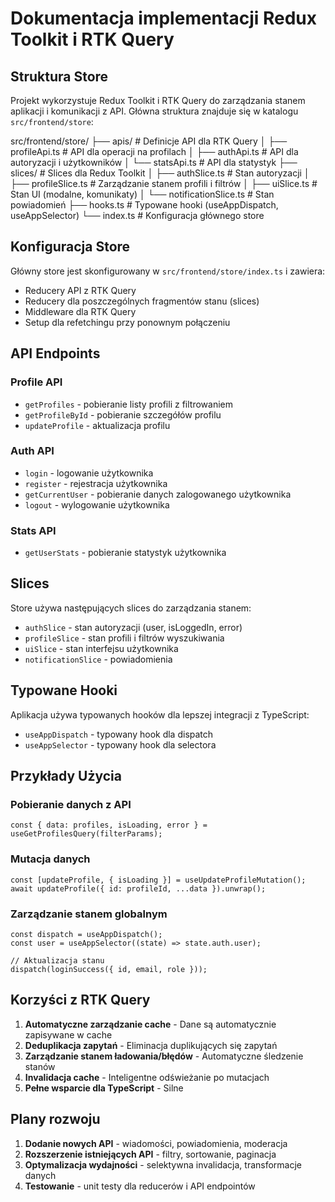 # Dokumentacja implementacji Redux Toolkit i RTK Query

## Struktura Store

Projekt wykorzystuje Redux Toolkit i RTK Query do zarządzania stanem aplikacji i komunikacji z API. Główna struktura znajduje się w katalogu `src/frontend/store`:

src/frontend/store/
├── apis/ # Definicje API dla RTK Query
│ ├── profileApi.ts # API dla operacji na profilach
│ ├── authApi.ts # API dla autoryzacji i użytkowników
│ └── statsApi.ts # API dla statystyk
├── slices/ # Slices dla Redux Toolkit
│ ├── authSlice.ts # Stan autoryzacji
│ ├── profileSlice.ts # Zarządzanie stanem profili i filtrów
│ ├── uiSlice.ts # Stan UI (modalne, komunikaty)
│ └── notificationSlice.ts # Stan powiadomień
├── hooks.ts # Typowane hooki (useAppDispatch, useAppSelector)
└── index.ts # Konfiguracja głównego store

## Konfiguracja Store

Główny store jest skonfigurowany w `src/frontend/store/index.ts` i zawiera:

- Reducery API z RTK Query
- Reducery dla poszczególnych fragmentów stanu (slices)
- Middleware dla RTK Query
- Setup dla refetchingu przy ponownym połączeniu

## API Endpoints

### Profile API

- `getProfiles` - pobieranie listy profili z filtrowaniem
- `getProfileById` - pobieranie szczegółów profilu
- `updateProfile` - aktualizacja profilu

### Auth API

- `login` - logowanie użytkownika
- `register` - rejestracja użytkownika
- `getCurrentUser` - pobieranie danych zalogowanego użytkownika
- `logout` - wylogowanie użytkownika

### Stats API

- `getUserStats` - pobieranie statystyk użytkownika

## Slices

Store używa następujących slices do zarządzania stanem:

- `authSlice` - stan autoryzacji (user, isLoggedIn, error)
- `profileSlice` - stan profili i filtrów wyszukiwania
- `uiSlice` - stan interfejsu użytkownika
- `notificationSlice` - powiadomienia

## Typowane Hooki

Aplikacja używa typowanych hooków dla lepszej integracji z TypeScript:

- `useAppDispatch` - typowany hook dla dispatch
- `useAppSelector` - typowany hook dla selectora

## Przykłady Użycia

### Pobieranie danych z API

```tsx
const { data: profiles, isLoading, error } = useGetProfilesQuery(filterParams);
```

### Mutacja danych

```tsx
const [updateProfile, { isLoading }] = useUpdateProfileMutation();
await updateProfile({ id: profileId, ...data }).unwrap();
```

### Zarządzanie stanem globalnym

```tsx
const dispatch = useAppDispatch();
const user = useAppSelector((state) => state.auth.user);

// Aktualizacja stanu
dispatch(loginSuccess({ id, email, role }));
```

## Korzyści z RTK Query

1. **Automatyczne zarządzanie cache** - Dane są automatycznie zapisywane w cache
2. **Deduplikacja zapytań** - Eliminacja duplikujących się zapytań
3. **Zarządzanie stanem ładowania/błędów** - Automatyczne śledzenie stanów
4. **Invalidacja cache** - Inteligentne odświeżanie po mutacjach
5. **Pełne wsparcie dla TypeScript** - Silne

## Plany rozwoju

1. **Dodanie nowych API** - wiadomości, powiadomienia, moderacja
2. **Rozszerzenie istniejących API** - filtry, sortowanie, paginacja
3. **Optymalizacja wydajności** - selektywna invalidacja, transformacje danych
4. **Testowanie** - unit testy dla reducerów i API endpointów
